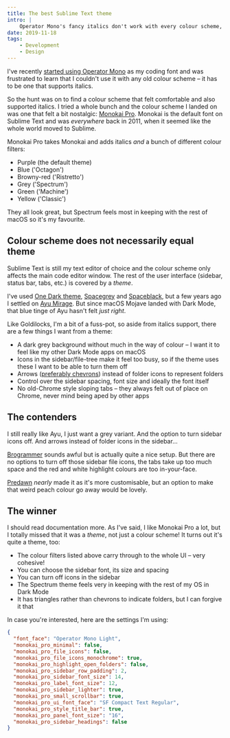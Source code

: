 ```yaml
---
title: The best Sublime Text theme
intro: |
    Operator Mono's fancy italics don't work with every colour scheme, but finding one that does has lead me to my favourite Sublime Text theme.
date: 2019-11-18
tags:
    - Development
    - Design
---
```


I've recently [started using Operator Mono](/blog/operator-mono-and-why-i-want-italics-in-my-code-editor) as my coding font and was frustrated to learn that I couldn't use it with any old colour scheme – it has to be one that supports italics.

So the hunt was on to find a colour scheme that felt comfortable and also supported italics. I tried a whole bunch and the colour scheme I landed on was one that felt a bit nostalgic: [Monokai Pro](https://monokai.pro). Monokai is the default font on Sublime Text and was *everywhere* back in 2011, when it seemed like the whole world moved to Sublime.

Monokai Pro takes Monokai and adds italics *and* a bunch of different colour filters:

- Purple (the default theme)
- Blue ('Octagon')
- Browny-red ('Ristretto')
- Grey ('Spectrum')
- Green ('Machine')
- Yellow ('Classic')

They all look great, but Spectrum feels most in keeping with the rest of macOS so it's my favourite.


## Colour scheme does not necessarily equal theme

Sublime Text is still my text editor of choice and the colour scheme only affects the main code editor window. The rest of the user interface (sidebar, status bar, tabs, etc.) is covered by a *theme*.

I've used [One Dark theme](https://packagecontrol.io/packages/Theme%20-%20One%20Dark), [Spacegrey](https://github.com/kkga/spacegray) and [Spaceblack](https://github.com/TheBaronHimself/Spaceblack), but a few years ago I settled on [Ayu Mirage](https://packagecontrol.io/packages/ayu). But since macOS Mojave landed with Dark Mode, that blue tinge of Ayu hasn't felt *just right*.

Like Goldilocks, I'm a bit of a fuss-pot, so aside from italics support, there are a few things I want from a theme:

- A dark grey background without much in the way of colour – I want it to feel like my other Dark Mode apps on macOS
- Icons in the sidebar/file-tree make it feel too busy, so if the theme uses these I want to be able to turn them off
- Arrows ([preferably chevrons](/blog/which-way-is-that-arrow-pointing)) instead of folder icons to represent folders
- Control over the sidebar spacing, font size and ideally the font itself
- No old-Chrome style sloping tabs – they always felt out of place on Chrome, never mind being aped by other apps


## The contenders

I still really like Ayu, I just want a grey variant. And the option to turn sidebar icons off. And arrows instead of folder icons in the sidebar…

[Brogrammer](https://packagecontrol.io/packages/Theme%20-%20Brogrammer) sounds awful but is actually quite a nice setup. But there are no options to turn off those sidebar file icons, the tabs take up too much space and the red and white highlight colours are too in-your-face.

[Predawn](https://packagecontrol.io/packages/Predawn) *nearly* made it as it's more customisable, but an option to make that weird peach colour go away would be lovely.


## The winner

I should read documentation more. As I've said, I like Monokai Pro a lot, but I totally missed that it was a *theme*, not just a colour scheme! It turns out it's quite a theme, too:

- The colour filters listed above carry through to the whole UI – very cohesive!
- You can choose the sidebar font, its size and spacing
- You can turn off icons in the sidebar
- The Spectrum theme feels very in keeping with the rest of my OS in Dark Mode
- It has triangles rather than chevrons to indicate folders, but I can forgive it that

In case you're interested, here are the settings I'm using:

```json
{
  "font_face": "Operator Mono Light",
  "monokai_pro_minimal": false,
  "monokai_pro_file_icons": false,
  "monokai_pro_file_icons_monochrome": true,
  "monokai_pro_highlight_open_folders": false,
  "monokai_pro_sidebar_row_padding": 2,
  "monokai_pro_sidebar_font_size": 14,
  "monokai_pro_label_font_size": 12,
  "monokai_pro_sidebar_lighter": true,
  "monokai_pro_small_scrollbar": true,
  "monokai_pro_ui_font_face": "SF Compact Text Regular",
  "monokai_pro_style_title_bar": true,
  "monokai_pro_panel_font_size": "16",
  "monokai_pro_sidebar_headings": false
}
```
